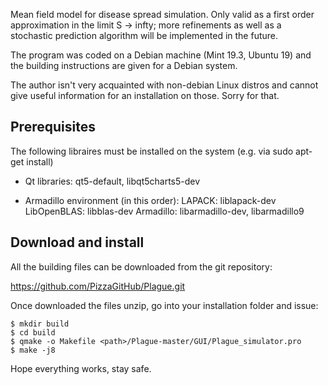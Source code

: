 Mean field model for disease spread simulation.
Only valid as a first order approximation in the limit S -> infty; more 
refinements as well as a stochastic prediction algorithm will be implemented
in the future.

The program was coded on a Debian machine (Mint 19.3, Ubuntu 19) and the 
building instructions are given for a Debian system.

The author isn't very acquainted with non-debian Linux distros and cannot give 
useful information for an installation on those. Sorry for that.


## Prerequisites
The following libraires must be installed on the system (e.g. via 
sudo apt-get install)

- Qt libraries:	qt5-default, libqt5charts5-dev

- Armadillo environment (in this order):
	LAPACK: liblapack-dev
	LibOpenBLAS: libblas-dev
	Armadillo: libarmadillo-dev, libarmadillo9


## Download and install
All the building files can be downloaded from the git repository:

https://github.com/PizzaGitHub/Plague.git

Once downloaded the files unzip, go into your installation folder and
issue:

	$ mkdir build
	$ cd build
	$ qmake -o Makefile <path>/Plague-master/GUI/Plague_simulator.pro
	$ make -j8


Hope everything works, stay safe.

